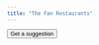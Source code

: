 ```yaml
---
title: "The Fan Restaurants"
---
```

<link rel="stylesheet" href="restaurants.css">

<form name="suggestionForm" action="" method="GET">
  <input type="button" name="getSuggestion" value="Get a suggestion" onClick="printSuggestion(data)">
</form>

<div id="suggestion"></div>

<script type="text/javascript" src="restaurants.js"></script>
